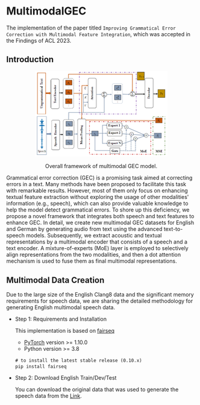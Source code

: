 # MultimodalGEC
The implementation of the paper titled `Improving Grammatical Error Correction with Multimodal Feature Integration`, which was accepted in the Findings of ACL 2023.

## Introduction
 

<div align="center">
    <img src="/images/overall-framework.png" width="70%" title="Overall framework of multimodal GEC model."</img>
    <p class="image-caption">Overall framework of multimodal GEC model. </p>
</div>

Grammatical error correction (GEC) is a promising task aimed at correcting errors in a text. Many methods have been proposed to facilitate this task with remarkable results. However, most of them only focus on enhancing textual feature extraction without exploring the usage of other modalities' information (e.g., speech), which can also provide valuable knowledge to help the model detect grammatical errors. To shore up this deficiency, we propose a novel framework that integrates both speech and text features to enhance GEC. In detail, we create new multimodal GEC datasets for English and German by generating audio from text using the advanced text-to-speech models. Subsequently, we extract acoustic and textual representations by a multimodal encoder that consists of a speech and a text encoder. A mixture-of-experts (MoE) layer is employed to selectively align representations from the two modalities, and then a dot attention mechanism is used to fuse them as final multimodal representations. 

## Multimodal Data Creation

Due to the large size of the English Clang8 data and the significant memory requirements for speech data, we are sharing the detailed methodology for generating English multimodal speech data.

- Step 1:  Requirements and Installation

    This implementation is based on [fairseq](https://github.com/facebookresearch/fairseq)
    - [PyTorch](https://pytorch.org/) version >= 1.10.0
    - Python version >= 3.8

     ```
   # to install the latest stable release (0.10.x)
   pip install fairseq
   
- Step 2:  Download English Train/Dev/Test

  You can download the original data that was used to generate the speech data from the [Link](https://drive.google.com/drive/folders/1WwZzhI7VvUV1qJOaaGP0R3UMoFdE7Z2i?usp=share_link).

